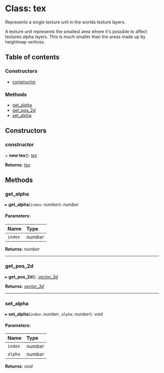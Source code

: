 # Class: tex

Represents a single texture unit in the worlds texture layers.

A texture unit represents the smallest area where it's possible to
affect textures alpha layers. This is much smaller than the areas made
up by heightmap vertices.

## Table of contents

### Constructors

- [constructor](tex.md#constructor)

### Methods

- [get\_alpha](tex.md#get_alpha)
- [get\_pos\_2d](tex.md#get_pos_2d)
- [set\_alpha](tex.md#set_alpha)

## Constructors

### constructor

\+ **new tex**(): [*tex*](tex.md)

**Returns:** [*tex*](tex.md)

## Methods

### get\_alpha

▸ **get_alpha**(`index`: *number*): *number*

#### Parameters:

Name | Type |
:------ | :------ |
`index` | *number* |

**Returns:** *number*

___

### get\_pos\_2d

▸ **get_pos_2d**(): [*vector\_3d*](vector_3d.md)

**Returns:** [*vector\_3d*](vector_3d.md)

___

### set\_alpha

▸ **set_alpha**(`index`: *number*, `alpha`: *number*): *void*

#### Parameters:

Name | Type |
:------ | :------ |
`index` | *number* |
`alpha` | *number* |

**Returns:** *void*
